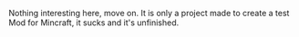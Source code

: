 Nothing interesting here, move on.
It is only a project made to create a test Mod for Mincraft, it sucks and it's unfinished.
